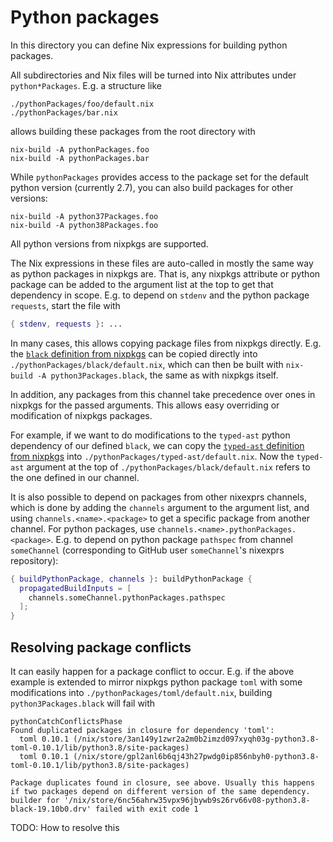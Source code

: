 # Python packages

In this directory you can define Nix expressions for building python packages.

All subdirectories and Nix files will be turned into Nix attributes under `python*Packages`. E.g. a structure like

```
./pythonPackages/foo/default.nix
./pythonPackages/bar.nix
```

allows building these packages from the root directory with

```
nix-build -A pythonPackages.foo
nix-build -A pythonPackages.bar
```

While `pythonPackages` provides access to the package set for the default python version (currently 2.7), you can also build packages for other versions:

```
nix-build -A python37Packages.foo
nix-build -A python38Packages.foo
```

All python versions from nixpkgs are supported.

The Nix expressions in these files are auto-called in mostly the same way as python packages in nixpkgs are. That is, any nixpkgs attribute or python package can be added to the argument list at the top to get that dependency in scope. E.g. to depend on `stdenv` and the python package `requests`, start the file with

```nix
{ stdenv, requests }: ...
```

In many cases, this allows copying package files from nixpkgs directly. E.g. the [`black` definition from nixpkgs](https://github.com/NixOS/nixpkgs/blob/master/pkgs/development/python-modules/black/default.nix) can be copied directly into `./pythonPackages/black/default.nix`, which can then be built with `nix-build -A python3Packages.black`, the same as with nixpkgs itself.

In addition, any packages from this channel take precedence over ones in nixpkgs for the passed arguments. This allows easy overriding or modification of nixpkgs packages.

For example, if we want to do modifications to the `typed-ast` python dependency of our defined `black`, we can copy the [`typed-ast` definition from nixpkgs](https://github.com/NixOS/nixpkgs/blob/master/pkgs/development/python-modules/typed-ast/default.nix) into `./pythonPackages/typed-ast/default.nix`. Now the `typed-ast` argument at the top of `./pythonPackages/black/default.nix` refers to the one defined in our channel.

It is also possible to depend on packages from other nixexprs channels, which is done by adding the `channels` argument to the argument list, and using `channels.<name>.<package>` to get a specific package from another channel. For python packages, use `channels.<name>.pythonPackages.<package>`. E.g. to depend on python package `pathspec` from channel `someChannel` (corresponding to GitHub user `someChannel`'s nixexprs repository):

```nix
{ buildPythonPackage, channels }: buildPythonPackage {
  propagatedBuildInputs = [
    channels.someChannel.pythonPackages.pathspec
  ];
}
```

## Resolving package conflicts

It can easily happen for a package conflict to occur. E.g. if the above example is extended to mirror nixpkgs python package `toml` with some modifications into `./pythonPackages/toml/default.nix`, building `python3Packages.black` will fail with

```
pythonCatchConflictsPhase
Found duplicated packages in closure for dependency 'toml':
  toml 0.10.1 (/nix/store/3an149y1zwr2a2m0b2imzd097xyqh03g-python3.8-toml-0.10.1/lib/python3.8/site-packages)
  toml 0.10.1 (/nix/store/gpl2anl6b6qj43h27pwdg0ip856nbyh0-python3.8-toml-0.10.1/lib/python3.8/site-packages)

Package duplicates found in closure, see above. Usually this happens if two packages depend on different version of the same dependency.
builder for '/nix/store/6nc56ahrw35vpx96jbywb9s26rv66v08-python3.8-black-19.10b0.drv' failed with exit code 1
```

TODO: How to resolve this
